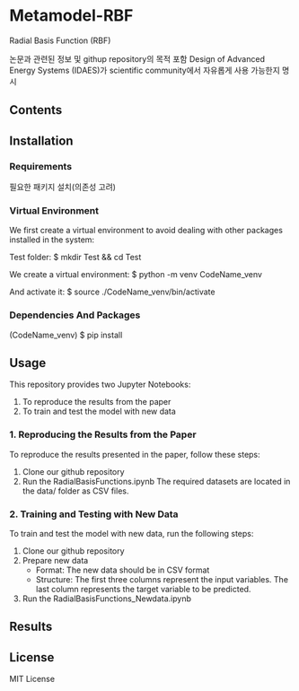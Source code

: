 # Metamodel-RBF
Radial Basis Function (RBF)

논문과 관련된 정보 및 githup repository의 목적 포함
Design of Advanced Energy Systems (IDAES)가 scientific community에서 자유롭게 사용 가능한지 명시

## Contents

## Installation
### Requirements
필요한 패키지 설치(의존성 고려) 

### Virtual Environment
We first create a virtual environment to avoid dealing with other packages installed in the system:

Test folder:
$ mkdir Test && cd Test

We create a virtual environment:
$ python -m venv CodeName_venv

And activate it:
$ source ./CodeName_venv/bin/activate

### Dependencies And Packages
(CodeName_venv) $ pip install

## Usage
This repository provides two Jupyter Notebooks:
1. To reproduce the results from the paper
2. To train and test the model with new data

### 1. Reproducing the Results from the Paper
To reproduce the results presented in the paper, follow these steps:
1. Clone our github repository
2. Run the RadialBasisFunctions.ipynb
The required datasets are located in the data/ folder as CSV files.

### 2. Training and Testing with New Data
To train and test the model with new data, run the following steps:
1. Clone our github repository
2. Prepare new data
   - Format: The new data should be in CSV format
   - Structure: The first three columns represent the input variables. The last column represents the target variable to be predicted.
4. Run the RadialBasisFunctions_Newdata.ipynb

## Results


## License
MIT License
